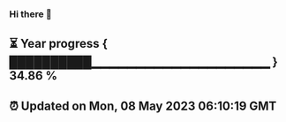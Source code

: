 ### Hi there 👋
⏳ Year progress { ██████████▁▁▁▁▁▁▁▁▁▁▁▁▁▁▁▁▁▁▁▁ } 34.86 %
---
⏰ Updated on Mon, 08 May 2023 06:10:19 GMT
---
